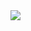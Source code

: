 <img src="https://capsule-render.vercel.app/api?type=waving&color=0099a4&height=300&section=header&text=Hello%20world%20I'm%20Yona🐟&fontSize=40&fontColor=ffffff" />

<br>
<br>
<br>

